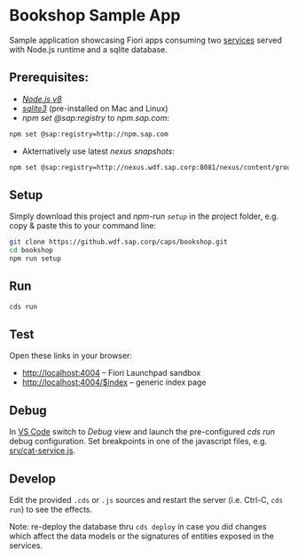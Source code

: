# Bookshop Sample App

Sample application showcasing Fiori apps consuming two [services](srv/cat-service.cds) served with Node.js runtime and a sqlite database.

## Prerequisites:

* [_Node.js v8_](https://nodejs.org/en/)
* [_sqlite3_](https://www.sqlite.org/download.html) (pre-installed on Mac and Linux)
* _npm set @sap:registry_ to _npm.sap.com_:
```sh
npm set @sap:registry=http://npm.sap.com
```
* Akternatively use latest _nexus snapshots_:
```sh
npm set @sap:registry=http://nexus.wdf.sap.corp:8081/nexus/content/groups/build.snapshots.npm
```

## Setup

Simply download this project and _npm-run `setup`_ in the project folder, e.g. <br>
copy & paste this to your command line:

```sh
git clone https://github.wdf.sap.corp/caps/bookshop.git
cd bookshop
npm run setup
```

## Run
```sh
cds run
```

## Test

Open these links in your browser:

* <http://localhost:4004> &ndash; Fiori Launchpad sandbox
* <http://localhost:4004/$index> &ndash; generic index page


## Debug

In [VS Code](https://code.visualstudio.com) switch to _Debug_ view and launch the pre-configured _cds run_ debug configuration. Set breakpoints in one of the javascript files, e.g. [srv/cat-service.js](srv/cat-service.js).


## Develop

Edit the provided `.cds` or `.js` sources and restart the server (i.e. Ctrl-C, `cds run`) to see the effects.

Note: re-deploy the database thru `cds deploy` in case you did changes which affect the data models or the signatures of entities exposed in the services.